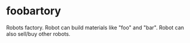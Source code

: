 # foobartory
Robots factory. Robot can build materials like "foo" and "bar". Robot can also sell/buy other robots.
